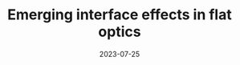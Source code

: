 ---
title: "Emerging interface effects in flat optics"
date: 2023-07-25
authors: ["M. Moccia", "G. Castaldi", "A. Alù", "V. Galdi"]
publication_types: ['paper-conference']
abstract: ""
featured: false
publication: "*IEEE Antennas and Propagation Society International Symposium*"
doi: "10.1109/USNC-URSI52151.2023.10237882"
---